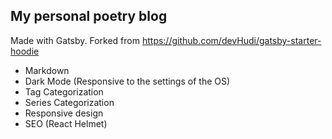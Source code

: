 ## My personal poetry blog

Made with Gatsby. Forked from https://github.com/devHudi/gatsby-starter-hoodie

- Markdown
- Dark Mode (Responsive to the settings of the OS)
- Tag Categorization
- Series Categorization
- Responsive design
- SEO (React Helmet)
